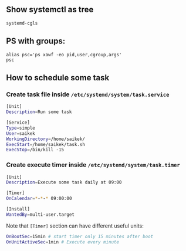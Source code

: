 ## Show systemctl as tree
```
systemd-cgls
```

## PS with groups:
```
alias psc='ps xawf -eo pid,user,cgroup,args'
psc
```


## How to schedule some task
### Create task file inside `/etc/systemd/system/task.service`
```bash
[Unit]
Description=Run some task

[Service]
Type=simple
User=saikek
WorkingDirectory=/home/saikek/
ExecStart=/home/saikek/task.sh
ExecStop=/bin/kill -15
```

### Create execute timer inside `/etc/systemd/system/task.timer`
```bash
[Unit]
Description=Execute some task daily at 09:00

[Timer]
OnCalendar=*-*-* 09:00:00

[Install]
WantedBy=multi-user.target
```

Note that `[Timer]` section can have different useful units:
```bash
OnBootSec=15min # start timer only 15 minutes after boot
OnUnitActiveSec=1min # Execute every minute
```